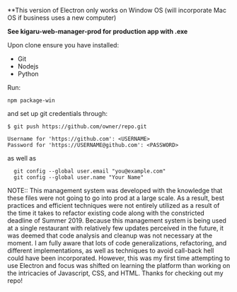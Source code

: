 **This version of Electron only works on Window OS (will incorporate Mac OS if business uses a new computer)

**See kigaru-web-manager-prod for production app with .exe**

Upon clone ensure you have installed:

- Git
- Nodejs
- Python


Run:

```
npm package-win
```

and set up git credentials through:

```$ git config credential.helper store
$ git push https://github.com/owner/repo.git

Username for 'https://github.com': <USERNAME>
Password for 'https://USERNAME@github.com': <PASSWORD>
```

as well as

```
  git config --global user.email "you@example.com" 
  git config --global user.name "Your Name"
```

NOTE:: This management system was developed with the knowledge that these files were not going to go into prod at a large scale. As a result, best practices and efficient techniques were not entirely utilized as a result of the time it takes to refactor existing code along with the constricted deadline of Summer 2019. Because this management system is being used at a single restaurant with relatively few updates perceived in the future, it was deemed that code analysis and cleanup was not necessary at the moment. I am fully aware that lots of code generalizations, refactoring, and different implementations, as well as techniques to avoid call-back hell could have been incorporated. However, this was my first time attempting to use Electron and focus was shifted on learning the platform than working on the intricacies of Javascript, CSS, and HTML. Thanks for checking out my repo! 
